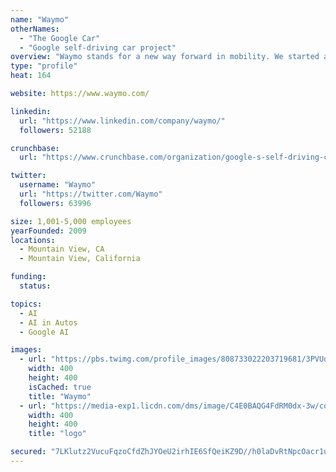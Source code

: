 ```yaml
---
name: "Waymo"
otherNames:
  - "The Google Car"
  - "Google self-driving car project"
overview: "Waymo stands for a new way forward in mobility. We started as the Google self-driving car project in 2009, and became an independent self-driving technology company under Alphabet in 2016. Our mission is to make it safer and easier for people and things to move around."
type: "profile"
heat: 164

website: https://www.waymo.com/

linkedin:
  url: "https://www.linkedin.com/company/waymo/"
  followers: 52188

crunchbase:
  url: "https://www.crunchbase.com/organization/google-s-self-driving-car-project"

twitter:
  username: "Waymo"
  url: "https://twitter.com/Waymo"
  followers: 63996

size: 1,001-5,000 employees
yearFounded: 2009
locations:
  - Mountain View, CA
  - Mountain View, California

funding:
  status: 

topics:
  - AI
  - AI in Autos
  - Google AI

images:
  - url: "https://pbs.twimg.com/profile_images/808733022203719681/3PVUd1-n_400x400.jpg"
    width: 400
    height: 400
    isCached: true
    title: "Waymo"
  - url: "https://media-exp1.licdn.com/dms/image/C4E0BAQG4FdRM0dx-3w/company-logo_200_200/0?e=1594857600&v=beta&t=2gmVWfRzWXm_TA0O51VpuiSa3HylZVVKIOwJAVaqLD4"
    width: 400
    height: 400
    title: "logo"

secured: "7LKlutz2VucuFqzoCfdZhJYOeU2irhIE6SfQeiKZ9D//h0laDvRtNpcOacr1u6Ed5dYTs2kharWoy4HLjFXVoOgOZ1j3JljYWEx9Yxy71SHn8ZeJB4gr7uTUaCGNj918x/ugX7L8f7mPPeAo7zsYTFKd33rBYU7giucWgp+8+XYvCceHgDLkr3nLA3ONDiLIfqzkkma9NoD+0DDgp/W0zdCKGkpRr6G+qWq6lG4Z1I83EKSfC2PpFNPMuPxAFtdkGxlndoOkQnWj0WapXJI4GXosmtYOjDLB8mU+QqcVGyW0gw1wrwtT8xu+WgwJOcj5DIA2RaEnjEBsre6Kfg7FNjSfl4x8CIOvdxGudGx7Ur2XcfcLbcye37wBsQMl5Lckgvzq/g+HIzvnsR7dSqH/qnz7lXiJjYUWTpFG9f7e/BE=;saXV/4VennkMSILq1se5Lg=="
---
```



